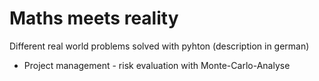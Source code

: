 # Maths meets reality

Different real world problems solved with pyhton (description in german)

- Project management - risk evaluation with Monte-Carlo-Analyse
